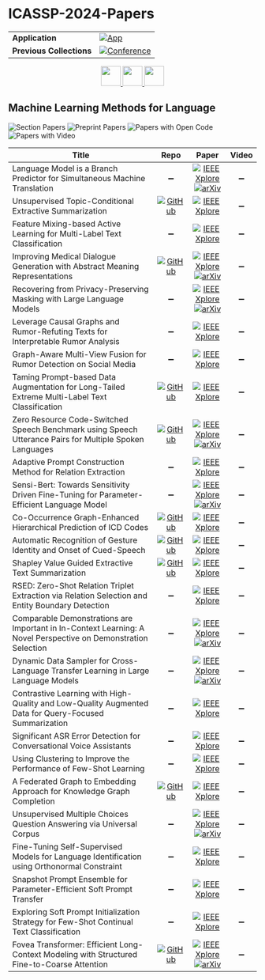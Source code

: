 # ICASSP-2024-Papers

<table>
    <tr>
        <td><strong>Application</strong></td>
        <td>
            <a href="https://huggingface.co/spaces/DmitryRyumin/NewEraAI-Papers" style="float:left;">
                <img src="https://img.shields.io/badge/🤗-NewEraAI--Papers-FFD21F.svg" alt="App" />
            </a>
        </td>
    </tr>
    <tr>
        <td><strong>Previous Collections</strong></td>
        <td>
            <a href="https://github.com/DmitryRyumin/ICASSP-2023-24-Papers/blob/main/README_2023.md">
                <img src="http://img.shields.io/badge/ICASSP-2023-0073AE.svg" alt="Conference">
            </a>
        </td>
    </tr>
</table>

<div align="center">
    <a href="https://github.com/DmitryRyumin/ICASSP-2023-24-Papers/blob/main/sections/2024/main/MLSP-L7.md">
        <img src="https://cdn.jsdelivr.net/gh/DmitryRyumin/NewEraAI-Papers@main/images/left.svg" width="40" alt="" />
    </a>
    <a href="https://github.com/DmitryRyumin/ICASSP-2023-24-Papers/">
        <img src="https://cdn.jsdelivr.net/gh/DmitryRyumin/NewEraAI-Papers@main/images/home.svg" width="40" alt="" />
    </a>
    <a href="https://github.com/DmitryRyumin/ICASSP-2023-24-Papers/blob/main/sections/2024/main/SPED-L1.md">
        <img src="https://cdn.jsdelivr.net/gh/DmitryRyumin/NewEraAI-Papers@main/images/right.svg" width="40" alt="" />
    </a>
</div>

## Machine Learning Methods for Language

![Section Papers](https://img.shields.io/badge/Section%20Papers-26-42BA16) ![Preprint Papers](https://img.shields.io/badge/Preprint%20Papers-9-b31b1b) ![Papers with Open Code](https://img.shields.io/badge/Papers%20with%20Open%20Code-6-1D7FBF) ![Papers with Video](https://img.shields.io/badge/Papers%20with%20Video-0-FF0000)

| **Title** | **Repo** | **Paper** | **Video** |
|-----------|:--------:|:---------:|:---------:|
| Language Model is a Branch Predictor for Simultaneous Machine Translation | :heavy_minus_sign: | [![IEEE Xplore](https://img.shields.io/badge/IEEE-10447486-E4A42C.svg)](https://ieeexplore.ieee.org/document/10447486) <br/> [![arXiv](https://img.shields.io/badge/arXiv-2312.14488-b31b1b.svg)](https://arxiv.org/abs/2312.14488) | :heavy_minus_sign: |
| Unsupervised Topic-Conditional Extractive Summarization | [![GitHub](https://img.shields.io/github/stars/ItzikMalkiel/Topic-Conditional-Summarization?style=flat)](https://github.com/ItzikMalkiel/Topic-Conditional-Summarization) | [![IEEE Xplore](https://img.shields.io/badge/IEEE-10447347-E4A42C.svg)](https://ieeexplore.ieee.org/document/10447347) | :heavy_minus_sign: |
| Feature Mixing-based Active Learning for Multi-Label Text Classification | :heavy_minus_sign: | [![IEEE Xplore](https://img.shields.io/badge/IEEE-10448407-E4A42C.svg)](https://ieeexplore.ieee.org/document/10448407) | :heavy_minus_sign: |
| Improving Medical Dialogue Generation with Abstract Meaning Representations | [![GitHub](https://img.shields.io/github/stars/Bernard-Yang/MedDiaAMR?style=flat)](https://github.com/Bernard-Yang/MedDiaAMR) | [![IEEE Xplore](https://img.shields.io/badge/IEEE-10447688-E4A42C.svg)](https://ieeexplore.ieee.org/document/10447688) <br/> [![arXiv](https://img.shields.io/badge/arXiv-2309.10608-b31b1b.svg)](https://arxiv.org/abs/2309.10608) | :heavy_minus_sign: |
| Recovering from Privacy-Preserving Masking with Large Language Models | :heavy_minus_sign: | [![IEEE Xplore](https://img.shields.io/badge/IEEE-10448234-E4A42C.svg)](https://ieeexplore.ieee.org/document/10448234) <br/> [![arXiv](https://img.shields.io/badge/arXiv-2309.08628-b31b1b.svg)](https://arxiv.org/abs/2309.08628) | :heavy_minus_sign: |
| Leverage Causal Graphs and Rumor-Refuting Texts for Interpretable Rumor Analysis | :heavy_minus_sign: | [![IEEE Xplore](https://img.shields.io/badge/IEEE-10448443-E4A42C.svg)](https://ieeexplore.ieee.org/document/10448443) | :heavy_minus_sign: |
| Graph-Aware Multi-View Fusion for Rumor Detection on Social Media | :heavy_minus_sign: | [![IEEE Xplore](https://img.shields.io/badge/IEEE-10446777-E4A42C.svg)](https://ieeexplore.ieee.org/document/10446777) | :heavy_minus_sign: |
| Taming Prompt-based Data Augmentation for Long-Tailed Extreme Multi-Label Text Classification | [![GitHub](https://img.shields.io/github/stars/stxupengyu/XDA?style=flat)](https://github.com/stxupengyu/XDA) | [![IEEE Xplore](https://img.shields.io/badge/IEEE-10446315-E4A42C.svg)](https://ieeexplore.ieee.org/document/10446315) | :heavy_minus_sign: |
| Zero Resource Code-Switched Speech Benchmark using Speech Utterance Pairs for Multiple Spoken Languages | [![GitHub](https://img.shields.io/github/stars/nobel861017/cs_zs_baseline?style=flat)](https://github.com/nobel861017/cs_zs_baseline) | [![IEEE Xplore](https://img.shields.io/badge/IEEE-10446737-E4A42C.svg)](https://ieeexplore.ieee.org/document/10446737) <br/> [![arXiv](https://img.shields.io/badge/arXiv-2310.03018-b31b1b.svg)](https://arxiv.org/abs/2310.03018) | :heavy_minus_sign: |
| Adaptive Prompt Construction Method for Relation Extraction | :heavy_minus_sign: | [![IEEE Xplore](https://img.shields.io/badge/IEEE-10448452-E4A42C.svg)](https://ieeexplore.ieee.org/document/10448452) | :heavy_minus_sign: |
| Sensi-Bert: Towards Sensitivity Driven Fine-Tuning for Parameter-Efficient Language Model | :heavy_minus_sign: | [![IEEE Xplore](https://img.shields.io/badge/IEEE-10447812-E4A42C.svg)](https://ieeexplore.ieee.org/document/10447812) <br/> [![arXiv](https://img.shields.io/badge/arXiv-2307.11764-b31b1b.svg)](https://arxiv.org/abs/2307.11764) | :heavy_minus_sign: |
| Co-Occurrence Graph-Enhanced Hierarchical Prediction of ICD Codes | [![GitHub](https://img.shields.io/github/stars/sohamh/Co-occurrence-Graph-Enhanced-Hierarchical-Prediction-of-ICD-Codes-?style=flat)](https://github.com/sohamh/Co-occurrence-Graph-Enhanced-Hierarchical-Prediction-of-ICD-Codes-) | [![IEEE Xplore](https://img.shields.io/badge/IEEE-10447721-E4A42C.svg)](https://ieeexplore.ieee.org/document/10447721) | :heavy_minus_sign: |
| Automatic Recognition of Gesture Identity and Onset of Cued-Speech | [![GitHub](https://img.shields.io/github/stars/AnnahitaSarre/ACSR?style=flat)](https://github.com/AnnahitaSarre/ACSR) | [![IEEE Xplore](https://img.shields.io/badge/IEEE-10446932-E4A42C.svg)](https://ieeexplore.ieee.org/document/10446932) | :heavy_minus_sign: |
| Shapley Value Guided Extractive Text Summarization | [![GitHub](https://img.shields.io/github/stars/hustcxx/SVS?style=flat)](https://github.com/hustcxx/SVS) | [![IEEE Xplore](https://img.shields.io/badge/IEEE-10447115-E4A42C.svg)](https://ieeexplore.ieee.org/document/10447115) | :heavy_minus_sign: |
| RSED: Zero-Shot Relation Triplet Extraction via Relation Selection and Entity Boundary Detection | :heavy_minus_sign: | [![IEEE Xplore](https://img.shields.io/badge/IEEE-10448069-E4A42C.svg)](https://ieeexplore.ieee.org/document/10448069) | :heavy_minus_sign: |
| Comparable Demonstrations are Important in In-Context Learning: A Novel Perspective on Demonstration Selection | :heavy_minus_sign: | [![IEEE Xplore](https://img.shields.io/badge/IEEE-10448239-E4A42C.svg)](https://ieeexplore.ieee.org/document/10448239) <br/> [![arXiv](https://img.shields.io/badge/arXiv-2312.07476-b31b1b.svg)](https://arxiv.org/abs/2312.07476) | :heavy_minus_sign: |
| Dynamic Data Sampler for Cross-Language Transfer Learning in Large Language Models | :heavy_minus_sign: | [![IEEE Xplore](https://img.shields.io/badge/IEEE-10446640-E4A42C.svg)](https://ieeexplore.ieee.org/document/10446640) <br/> [![arXiv](https://img.shields.io/badge/arXiv-2405.10626-b31b1b.svg)](https://arxiv.org/abs/2405.10626) | :heavy_minus_sign: |
| Contrastive Learning with High-Quality and Low-Quality Augmented Data for Query-Focused Summarization | :heavy_minus_sign: | [![IEEE Xplore](https://img.shields.io/badge/IEEE-10447820-E4A42C.svg)](https://ieeexplore.ieee.org/document/10447820) | :heavy_minus_sign: |
| Significant ASR Error Detection for Conversational Voice Assistants | :heavy_minus_sign: | [![IEEE Xplore](https://img.shields.io/badge/IEEE-10448230-E4A42C.svg)](https://ieeexplore.ieee.org/document/10448230) | :heavy_minus_sign: |
| Using Clustering to Improve the Performance of Few-Shot Learning | :heavy_minus_sign: | [![IEEE Xplore](https://img.shields.io/badge/IEEE-10447442-E4A42C.svg)](https://ieeexplore.ieee.org/document/10447442) | :heavy_minus_sign: |
| A Federated Graph to Embedding Approach for Knowledge Graph Completion | [![GitHub](https://img.shields.io/github/stars/s460305450/FedGE?style=flat)](https://github.com/s460305450/FedGE) | [![IEEE Xplore](https://img.shields.io/badge/IEEE-10446731-E4A42C.svg)](https://ieeexplore.ieee.org/document/10446731) | :heavy_minus_sign: |
| Unsupervised Multiple Choices Question Answering via Universal Corpus | :heavy_minus_sign: | [![IEEE Xplore](https://img.shields.io/badge/IEEE-10446538-E4A42C.svg)](https://ieeexplore.ieee.org/document/10446538) <br/> [![arXiv](https://img.shields.io/badge/arXiv-2402.17333-b31b1b.svg)](https://arxiv.org/abs/2402.17333) | :heavy_minus_sign: |
| Fine-Tuning Self-Supervised Models for Language Identification using Orthonormal Constraint | :heavy_minus_sign: | [![IEEE Xplore](https://img.shields.io/badge/IEEE-10446751-E4A42C.svg)](https://ieeexplore.ieee.org/document/10446751) | :heavy_minus_sign: |
| Snapshot Prompt Ensemble for Parameter-Efficient Soft Prompt Transfer | :heavy_minus_sign: | [![IEEE Xplore](https://img.shields.io/badge/IEEE-10448070-E4A42C.svg)](https://ieeexplore.ieee.org/document/10448070) | :heavy_minus_sign: |
| Exploring Soft Prompt Initialization Strategy for Few-Shot Continual Text Classification | :heavy_minus_sign: | [![IEEE Xplore](https://img.shields.io/badge/IEEE-10448063-E4A42C.svg)](https://ieeexplore.ieee.org/document/10448063) | :heavy_minus_sign: |
| Fovea Transformer: Efficient Long-Context Modeling with Structured Fine-to-Coarse Attention | [![GitHub](https://img.shields.io/github/stars/ZiweiHe/Fovea-Transformer?style=flat)](https://github.com/ZiweiHe/Fovea-Transformer) | [![IEEE Xplore](https://img.shields.io/badge/IEEE-10446483-E4A42C.svg)](https://ieeexplore.ieee.org/document/10446483) <br/> [![arXiv](https://img.shields.io/badge/arXiv-2311.07102-b31b1b.svg)](https://arxiv.org/abs/2311.07102) | :heavy_minus_sign: |
